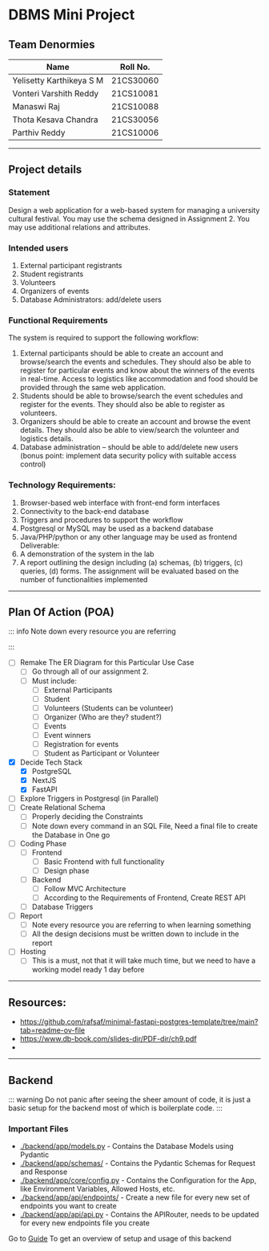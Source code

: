 # DBMS Mini Project

## Team Denormies

| Name                     | Roll No.  |
|--------------------------|-----------|
| Yelisetty Karthikeya S M | 21CS30060 |
| Vonteri Varshith Reddy   | 21CS10081 |
| Manaswi Raj              | 21CS10088 |
| Thota Kesava Chandra     | 21CS30056 |
| Parthiv Reddy            | 21CS10006 |

---

## Project details

### Statement

Design a web application for a web-based system for managing a university cultural festival. You may use the schema designed in Assignment 2. You may use additional relations and attributes.

### Intended users

1. External participant registrants
2. Student registrants
3. Volunteers
4. Organizers of events
5. Database Administrators: add/delete users

### Functional Requirements

The system is required to support the following workflow:

1. External participants should be able to create an account and browse/search the events and schedules. They should also be able to register for particular events and know about the winners of the events in real-time. Access to logistics like accommodation and food should be provided through the same web application.
2. Students should be able to browse/search the event schedules and register for the events. They should also be able to register as volunteers.
3. Organizers should be able to create an account and browse the event details. They should also be able to view/search the volunteer and logistics details.
4. Database administration – should be able to add/delete new users (bonus point: implement data security policy with suitable access control)

### Technology Requirements:

1. Browser-based web interface with front-end form interfaces
2. Connectivity to the back-end database
3. Triggers and procedures to support the workflow
4. Postgresql or MySQL may be used as a backend database
5. Java/PHP/python or any other language may be used as frontend Deliverable:
6. A demonstration of the system in the lab
7. A report outlining the design including (a) schemas, (b) triggers, (c) queries, (d) forms. The assignment will be evaluated based on the number of functionalities implemented

---

## Plan Of Action (POA)

::: info
Note down every resource you are referring

:::

- [ ] Remake The ER Diagram for this Particular Use Case
    - [ ] Go through all of our assignment 2.
    - [ ] Must include:
        - [ ] External Participants
        - [ ] Student
        - [ ] Volunteers (Students can be volunteer)
        - [ ] Organizer (Who are they? student?)
        - [ ] Events
        - [ ] Event winners
        - [ ] Registration for events
        - [ ] Student as Participant or Volunteer
- [x] Decide Tech Stack
    - [x] PostgreSQL
    - [x] NextJS
    - [x] FastAPI
- [ ] Explore Triggers in Postgresql (in Parallel)
- [ ] Create Relational Schema
    - [ ] Properly deciding the Constraints
    - [ ] Note down every command in an SQL File, Need a final file to create the Database in One go
- [ ] Coding Phase
    - [ ] Frontend
        - [ ] Basic Frontend with full functionality
        - [ ] Design phase
    - [ ] Backend
        - [ ] Follow MVC Architecture
        - [ ] According to the Requirements of Frontend, Create REST API
    - [ ] Database Triggers
- [ ] Report
    - [ ] Note every resource you are referring to when learning something
    - [ ] All the design decisions must be written down to include in the report
- [ ] Hosting
    - [ ] This is a must, not that it will take much time, but we need to have a working model ready 1 day before

---

## Resources:

- <https://github.com/rafsaf/minimal-fastapi-postgres-template/tree/main?tab=readme-ov-file>
- <https://www.db-book.com/slides-dir/PDF-dir/ch9.pdf>
- 

---

## Backend

::: warning
Do not panic after seeing the sheer amount of code, it is just a basic setup for the backend most of which is boilerplate code.
:::

### Important Files

- [./backend/app/models.py](./backend/app/models.py) - Contains the Database Models using Pydantic
- [./backend/app/schemas/](./backend/app/schemas/) - Contains the Pydantic Schemas for Request and Response
- [./backend/app/core/config.py](./backend/app/core/config.py) - Contains the Configuration for the App, like Environment Variables, Allowed Hosts, etc.
- [./backend/app/api/endpoints/](./backend/app/api/endpoints/) - Create a new file for every new set of endpoints you want to create
- [./backend/app/api/api.py](./backend/app/api/api.py) - Contains the APIRouter, needs to be updated for every new endpoints file you create

Go to [Guide](https://github.com/rafsaf/minimal-fastapi-postgres-template/tree/main?tab=readme-ov-file#minimal-async-fastapi--postgresql-template) To get an overview of setup and usage of this backend